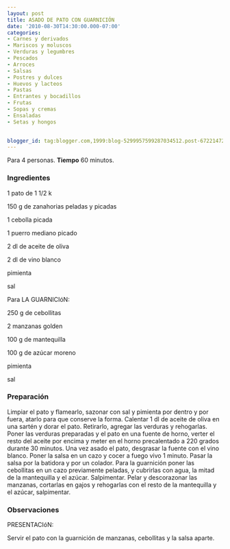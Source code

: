 ```yaml
---
layout: post
title: ASADO DE PATO CON GUARNICIÓN
date: '2010-08-30T14:30:00.000-07:00'
categories:
- Carnes y derivados
- Mariscos y moluscos
- Verduras y legumbres
- Pescados
- Arroces
- Salsas
- Postres y dulces
- Huevos y lacteos
- Pastas
- Entrantes y bocadillos
- Frutas
- Sopas y cremas
- Ensaladas
- Setas y hongos
 

blogger_id: tag:blogger.com,1999:blog-5299957599287034512.post-6722147214794012183
---
```


Para 4 personas.
<b>Tiempo</b> 60 minutos.

<h3>Ingredientes</h3>

1 pato de 1 1/2 k

150 g de zanahorias peladas y picadas

1 cebolla picada

1 puerro mediano picado

2 dl de aceite de oliva

2 dl de vino blanco

pimienta

sal

Para LA GUARNICIóN:

250 g de cebollitas

2 manzanas golden

100 g de mantequilla

100 g de azúcar moreno

pimienta

sal

<h3>Preparación</h3>

Limpiar el pato y flamearlo, sazonar con sal y pimienta por dentro y por fuera, atarlo para que conserve la forma. Calentar 1 dl de aceite de oliva en una sartén y dorar el pato. Retirarlo, agregar las verduras y rehogarlas. Poner las verduras preparadas y el pato en una fuente de horno, verter el resto del aceite por encima y meter en el horno precalentado a 220 grados durante 30 minutos. Una vez asado el pato, desgrasar la fuente con el vino blanco. Poner la salsa en un cazo y cocer a fuego vivo 1 minuto. Pasar la salsa por la batidora y por un colador. Para la guarnición poner las cebollitas en un cazo previamente peladas, y cubrirlas con agua, la mitad de la mantequilla y el azúcar. Salpimentar. Pelar y descorazonar las manzanas, cortarlas en gajos y rehogarlas con el resto de la mantequilla y el azúcar, salpimentar.

<h3>Observaciones</h3>

PRESENTACIóN:

Servir el pato con la guarnición de manzanas, cebollitas y la salsa aparte.

